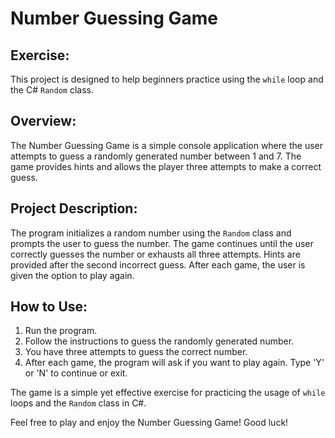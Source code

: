 ﻿# Number Guessing Game

## Exercise:
This project is designed to help beginners practice using the `while` loop and the C# `Random` class.

## Overview:
The Number Guessing Game is a simple console application where the user attempts to guess a randomly generated number between 1 and 7. The game provides hints and allows the player three attempts to make a correct guess.

## Project Description:
The program initializes a random number using the `Random` class and prompts the user to guess the number. The game continues until the user correctly guesses the number or exhausts all three attempts. Hints are provided after the second incorrect guess. After each game, the user is given the option to play again.

## How to Use:
1. Run the program.
2. Follow the instructions to guess the randomly generated number.
3. You have three attempts to guess the correct number.
4. After each game, the program will ask if you want to play again. Type 'Y' or 'N' to continue or exit.

The game is a simple yet effective exercise for practicing the usage of `while` loops and the `Random` class in C#.

Feel free to play and enjoy the Number Guessing Game! Good luck!
